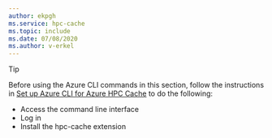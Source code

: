 ```yaml
---
author: ekpgh
ms.service: hpc-cache
ms.topic: include
ms.date: 07/08/2020
ms.author: v-erkel
---
```


> [!TIP]
> Before using the Azure CLI commands in this section, follow the instructions in [Set up Azure CLI for Azure HPC Cache](../az-cli-prerequisites.md) to do the following:
>
> * Access the command line interface
> * Log in
> * Install the hpc-cache extension

<!--Before you can use these Azure CLI commands, take these steps:

* Log in to the Azure Cloud Shell, or use ``az login`` if you have installed the CLI locally
* Choose a subscription
* Install the ``hpc-cache`` Azure CLI extension

Follow the instructions in [Set up Azure CLI for Azure HPC Cache](../az-cli-prerequisites.md).-->
<!--Before running Azure CLI commands, use the ``az login`` command to sign in and choose a subscription, and make sure you have installed the ``hpc-cache`` Azure CLI extension. Read [Set up Azure CLI for Azure HPC Cache](../az-cli-prerequisites.md) for details.-->
